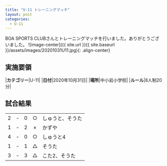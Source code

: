 ```yaml
---
title: "U-11 トレーニングマッチ"
layout: post
categories:
  - U-11
---
```


BOA SPORTS CLUBさんとトレーニングマッチを行いました。ありがとうございました。
![image-center]({{ site.url }}{{ site.baseurl }}/assets/images/20201031U11.jpg){: .align-center}

## 実施要領

|**カテゴリー**|U-11|
|**日付**|2020年10月31日|
|**場所**|中小岩小学校|
|**ルール**|8人制20分|


## 試合結果

|    |   |    |         |    |
|:--:|:-:|:--:|:--:|:--------|
|    2| - |   0|○|しゅうと、そうた|
|    1| - |   2|×|かずや|
|    4| - |   0|○|しゅうと4|
|    1| - |   1|△|そうた|
|    3| - |   3|△|こた2、そうた|
